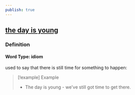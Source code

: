 ```yaml
---
publish: true
---
```


## [the day is young](https://dictionary.cambridge.org/dictionary/english/the-day-is-young)

### Definition
#### Word Type: idiom
used to say that there is still time for something to happen:

>[!example] Example
> - The day is young - we've still got time to get there.
